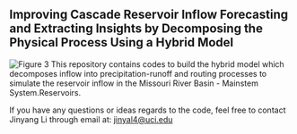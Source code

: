 ## Improving Cascade Reservoir Inflow Forecasting and Extracting Insights by Decomposing the Physical Process Using a Hybrid Model
![Figure 3](https://github.com/jinyal/hybrid_model/assets/59593913/cf56f6a6-d52c-4e40-a3ba-400d9bd250d5)
This repository contains codes to build the hybrid model which decomposes inflow into precipitation-runoff and routing processes to simulate the reservoir inflow in the Missouri River Basin - Mainstem System.Reservoirs.

If you have any questions or ideas regards to the code, feel free to contact Jinyang Li through email at: jinyal4@uci.edu

